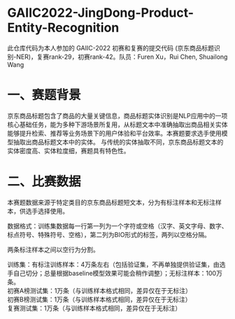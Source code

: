 # GAIIC2022-JingDong-Product-Entity-Recognition
此仓库代码为本人参加的 GAIIC-2022 初赛和复赛的提交代码 (京东商品标题识别-NER)，复赛rank-29，初赛rank-42。队员：Furen Xu，Rui Chen, Shuailong Wang
# 一、赛题背景
京东商品标题包含了商品的大量关键信息，商品标题实体识别是NLP应用中的一项核心基础任务，能为多种下游场景所复用，从标题文本中准确抽取出商品相关实体能够提升检索、推荐等业务场景下的用户体验和平台效率。本赛题要求选手使用模型抽取出商品标题文本中的实体。
与传统的实体抽取不同，京东商品标题文本的实体密度高、实体粒度细，赛题具有特色性。
 

# 二、比赛数据
本赛题数据来源于特定类目的京东商品标题短文本，分为有标注样本和无标注样本，供选手选择使用。  

数据格式：训练集数据每一行第一列为一个字符或空格（汉字、英文字母、数字、标点符号、特殊符号、空格），第二列为BIO形式的标签，两列以空格分隔。  

两条标注样本之间以空行为分割。  

训练集：有标注训练样本：4万条左右（包括验证集，不再单独提供验证集，由选手自己切分；总量根据baseline模型效果可能会稍作调整）；无标注样本：100万条。  
初赛A榜测试集：1万条（与训练样本格式相同，差异仅在于无标注）  
初赛B榜测试集：1万条（与训练样本格式相同，差异仅在于无标注）  
复赛测试集：1万条（与训练样本格式相同，差异仅在于无标注）  
